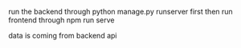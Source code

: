 run the backend through python manage.py runserver first
then run frontend through npm run serve

data is coming from backend api
